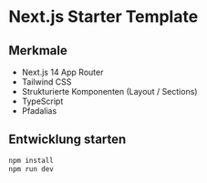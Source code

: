 # Next.js Starter Template

## Merkmale
- Next.js 14 App Router
- Tailwind CSS
- Strukturierte Komponenten (Layout / Sections)
- TypeScript
- Pfadalias

## Entwicklung starten

```bash
npm install
npm run dev
```